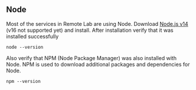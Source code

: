 ## Node

Most of the services in Remote Lab are using Node. Download [Node.js v14](https://nodejs.org/en/) (v16 not supported yet) and install. After installation verify that it was installed successfully
```
node --version
```
Also verify that NPM (Node Package Manager) was also installed with Node. NPM is used to download additional packages and dependencies for Node.
```
npm --version
```
